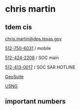 # chris martin

## tdem cis

[chris.martin@dps.texas.gov](mailto:chris.martin@dps.texas.gov)

[512-750-6031](tel:+15127506031) / mobile

[512-424-2208](tel:+15124242208) / SOC main

[512-413-0017](tel:+15124130017) / SOC SAR HOTLINE

[GeoSuite](https://geosuite.nfocus.com/txtfdeploy/)

[USNG](https://cloud.chrismartintx.com/index.php/s/oP35xKzRtxyePbB)

## important numbers
 
